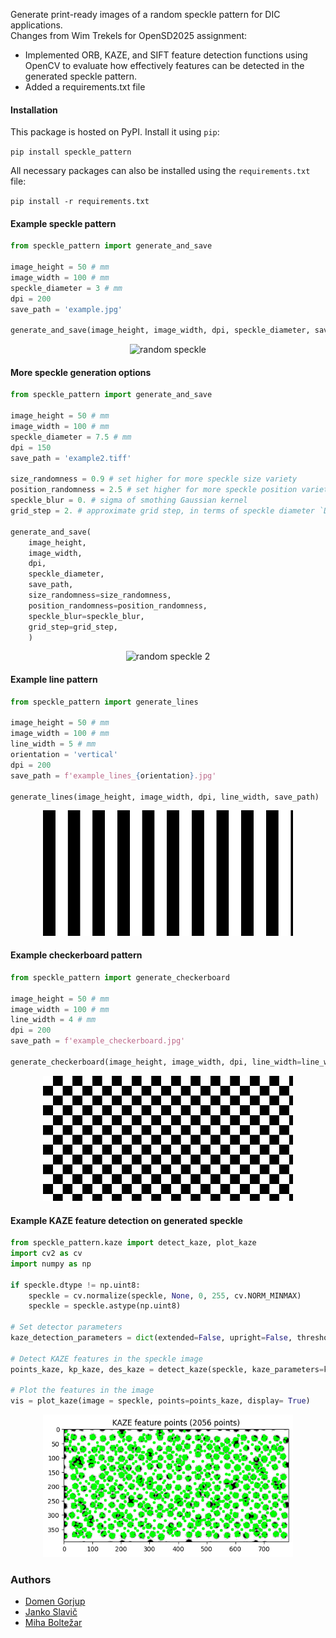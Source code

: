 Generate print-ready images of a random speckle pattern for DIC applications.
<br>
Changes from Wim Trekels for OpenSD2025 assignment: 
*   Implemented ORB, KAZE, and SIFT feature detection functions using OpenCV to evaluate how effectively features can be detected in the generated speckle pattern.
*   Added a requirements.txt file

#### Installation

This package is hosted on PyPI. Install it using `pip`:

```pip install speckle_pattern```

All necessary packages can also be installed using the `requirements.txt` file:

```pip install -r requirements.txt```


#### Example speckle pattern

```python
from speckle_pattern import generate_and_save

image_height = 50 # mm
image_width = 100 # mm
speckle_diameter = 3 # mm
dpi = 200
save_path = 'example.jpg'

generate_and_save(image_height, image_width, dpi, speckle_diameter, save_path)
```

<p align='center'><img src='example.jpg' width=400 alt='random speckle'/></p>


#### More speckle generation options

```python
from speckle_pattern import generate_and_save

image_height = 50 # mm
image_width = 100 # mm
speckle_diameter = 7.5 # mm
dpi = 150
save_path = 'example2.tiff'

size_randomness = 0.9 # set higher for more speckle size variety
position_randomness = 2.5 # set higher for more speckle position variety
speckle_blur = 0. # sigma of smothing Gaussian kernel
grid_step = 2. # approximate grid step, in terms of speckle diameter `D`

generate_and_save(
    image_height, 
    image_width, 
    dpi, 
    speckle_diameter, 
    save_path,
    size_randomness=size_randomness,
    position_randomness=position_randomness,
    speckle_blur=speckle_blur,
    grid_step=grid_step,
    )
```

<p align='center'><img src='example2.jpg' width=400 alt='random speckle 2'/></p>

#### Example line pattern

```python
from speckle_pattern import generate_lines

image_height = 50 # mm
image_width = 100 # mm
line_width = 5 # mm
orientation = 'vertical'
dpi = 200
save_path = f'example_lines_{orientation}.jpg'

generate_lines(image_height, image_width, dpi, line_width, save_path)
```

<p align='center'><img src='example_lines_vertical.jpg' width=400 alt='vertical lines'/></p>

#### Example checkerboard pattern

```python
from speckle_pattern import generate_checkerboard

image_height = 50 # mm
image_width = 100 # mm
line_width = 4 # mm
dpi = 200
save_path = f'example_checkerboard.jpg'

generate_checkerboard(image_height, image_width, dpi, line_width=line_width, path=save_path)
```

<p align='center'><img src='example_checkerboard.jpg' width=400 alt='checkerboard'/></p>


#### Example KAZE feature detection on generated speckle

```python
from speckle_pattern.kaze import detect_kaze, plot_kaze
import cv2 as cv
import numpy as np

if speckle.dtype != np.uint8:
    speckle = cv.normalize(speckle, None, 0, 255, cv.NORM_MINMAX)
    speckle = speckle.astype(np.uint8)

# Set detector parameters
kaze_detection_parameters = dict(extended=False, upright=False, threshold= 0.01, nOctaves=4, nOctaveLayers=4, diffusivity=1)

# Detect KAZE features in the speckle image
points_kaze, kp_kaze, des_kaze = detect_kaze(speckle, kaze_parameters=kaze_detection_parameters, mask = None)

# Plot the features in the image
vis = plot_kaze(image = speckle, points=points_kaze, display= True)
```

<p align='center'><img src='KAZE_example.png' width=400 alt='checkerboard'/></p>



### Authors

- [Domen Gorjup](http://ladisk.si/?what=incfl&flnm=gorjup.php)
- [Janko Slavič](http://ladisk.si/?what=incfl&flnm=slavic.php)
- [Miha Boltežar](http://ladisk.si/?what=incfl&flnm=boltezar.php)
